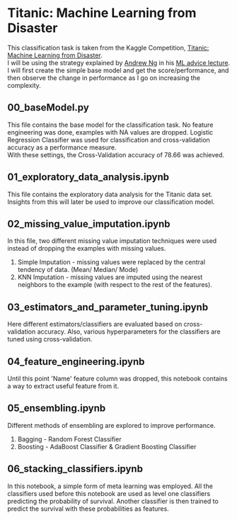 # Titanic: Machine Learning from Disaster
This classification task is taken from the Kaggle Competition, [Titanic: Machine Learning from Disaster](https://www.kaggle.com/c/titanic).  
I will be using the strategy explained by [Andrew Ng](https://twitter.com/AndrewYNg) in his [ML advice lecture](https://bit.ly/3kqyiKB).
I will first create the simple base model and get the score/performance, and then observe the change in performance as I go on increasing the complexity.

## 00_baseModel.py
This file contains the base model for the classification task. 
No feature engineering was done, examples with NA values are dropped.
Logistic Regression Classifier was used for classification and cross-validation accuracy as a performance measure.  
With these settings, the Cross-Validation accuracy of 78.66 was achieved.

## 01_exploratory_data_analysis.ipynb
This file contains the exploratory data analysis for the Titanic data set.
Insights from this will later be used to improve our classification model.

## 02_missing_value_imputation.ipynb
In this file, two different missing value imputation techniques were used instead of dropping the examples with missing values. 
1. Simple Imputation - missing values were replaced by the central tendency of data. (Mean/ Median/ Mode)
2. KNN Imputation - missing values are imputed using the nearest neighbors to the example (with respect to the rest of the features).

## 03_estimators_and_parameter_tuning.ipynb
Here different estimators/classifiers are evaluated based on cross-validation accuracy. Also, various hyperparameters for the classifiers are tuned using cross-validation.

## 04_feature_engineering.ipynb  
Until this point 'Name' feature column was dropped, this notebook contains a way to extract useful feature from it.

## 05_ensembling.ipynb
Different methods of ensembling are explored to improve performance.
1. Bagging  - Random Forest Classifier
2. Boosting - AdaBoost Classifier & Gradient Boosting Classifier

## 06_stacking_classifiers.ipynb
In this notebook, a simple form of meta learning was employed. 
All the classifiers used before this notebook are used as level one classifiers predicting the probability of survival. Another classifier is then trained to predict the survival with these probabilities as features.
